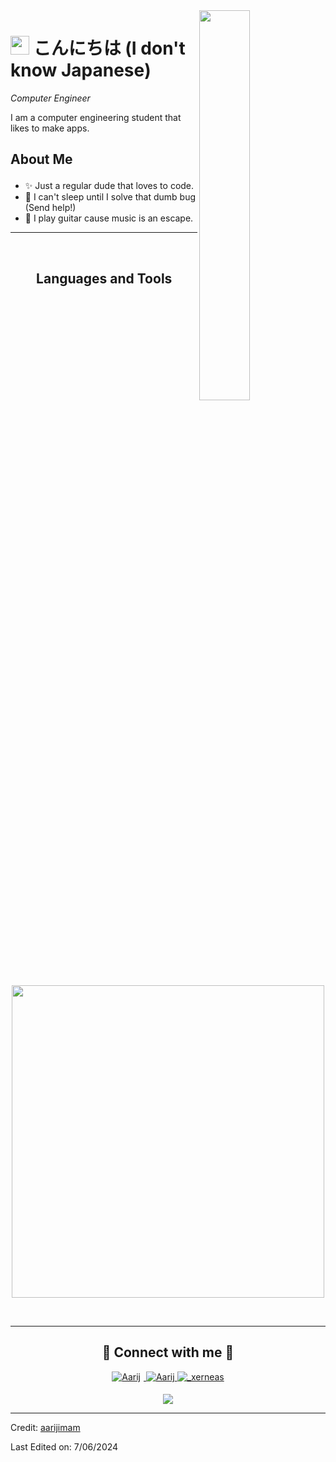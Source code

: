 <!--Night Owl image-->
<div>
  <img align="right" width="40%" src="https://i.imgur.com/tEncyIt.png">
</div>

<!--Header Name-->
# <img src="https://emojis.slackmojis.com/emojis/images/1643514738/7421/typingcat.gif" width="30"/> こんにちは (I don't know Japanese)
*Computer Engineer*
<br /> 

<!--Start Intro-->               
<p align="left">I am a computer engineering student that likes to make apps.

## About Me </p>

- ✨ Just a regular dude that loves to code.
- 🥲 I can't sleep until I solve that dumb bug (Send help!)
- 🎸 I play guitar cause music is an escape.
<!--End Intro-->
---
<br />

<!--Languages and Tools Section-->       
<h2 align="center">Languages and Tools</h2> 
<p align="center">
  <img width="500px" src="https://skillicons.dev/icons?i=swift,figma,python,js,cpp,cs,dotnet,java,flutter,unity&perline=10" />
</p>
<br />

---

<!--Contact Section--> 

<h2 align="center">🤝 Connect with me 🤝 </h2>
<div align="center">
 <a href="https://www.linkedin.com/in/nawabaarij/" target="_blank">
<img src=https://skillicons.dev/icons?i=linkedin alt=Aarij linkedin style="margin-bottom: 5px; margin-right: 5px;" />
</a>
  
<a href="mailto:nawabaarij@gmail.com" target="_blank">
<img src="https://skillicons.dev/icons?i=gmail" alt=Aarij mail style="margin-bottom: 5px;" />
</a>

<a href="https://discordapp.com/users/_xerneas/" target="_blank">
<img src="https://skillicons.dev/icons?i=discord" alt=_xerneas discord style="margin-bottom: 5px;" />
</a>


</div>

<!--Footer--> 
<p align="center">
  <img src="https://capsule-render.vercel.app/api?type=waving&height=100&color=EF9AFC&section=footer"/>
</p>

------

Credit: [aarijimam](https://github.com/aarijimam)

Last Edited on: 7/06/2024
